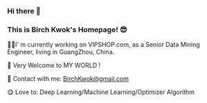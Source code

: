 ### Hi there 👋  
### This is Birch Kwok's Homepage! 😎


👨‍💻I' m currently working on VIPSHOP.com,  as a Senior Data Mining Engineer,  living in GuangZhou,  China.

👏 Very Welcome to MY WORLD ! 

📧 Contact with me:  BirchKwok@gmail.com

😋 Love to:  Deep Learning/Machine Learning/Optimizer Algorithm


